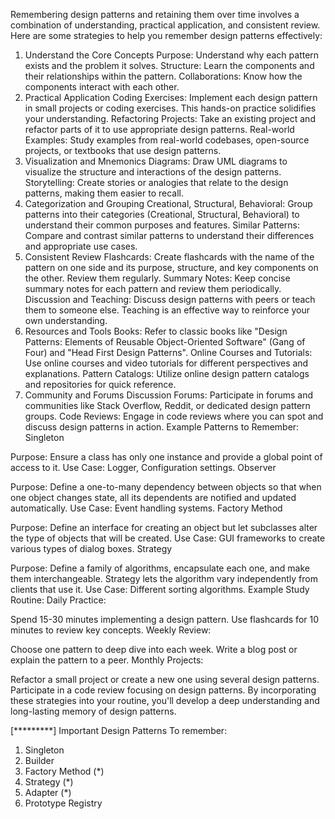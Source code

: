 Remembering design patterns and retaining them over time involves a combination of understanding, practical application, and consistent review. Here are some strategies to help you remember design patterns effectively:

1. Understand the Core Concepts
Purpose: Understand why each pattern exists and the problem it solves.
Structure: Learn the components and their relationships within the pattern.
Collaborations: Know how the components interact with each other.
2. Practical Application
Coding Exercises: Implement each design pattern in small projects or coding exercises. This hands-on practice solidifies your understanding.
Refactoring Projects: Take an existing project and refactor parts of it to use appropriate design patterns.
Real-world Examples: Study examples from real-world codebases, open-source projects, or textbooks that use design patterns.
3. Visualization and Mnemonics
Diagrams: Draw UML diagrams to visualize the structure and interactions of the design patterns.
Storytelling: Create stories or analogies that relate to the design patterns, making them easier to recall.
4. Categorization and Grouping
Creational, Structural, Behavioral: Group patterns into their categories (Creational, Structural, Behavioral) to understand their common purposes and features.
Similar Patterns: Compare and contrast similar patterns to understand their differences and appropriate use cases.
5. Consistent Review
Flashcards: Create flashcards with the name of the pattern on one side and its purpose, structure, and key components on the other. Review them regularly.
Summary Notes: Keep concise summary notes for each pattern and review them periodically.
Discussion and Teaching: Discuss design patterns with peers or teach them to someone else. Teaching is an effective way to reinforce your own understanding.
6. Resources and Tools
Books: Refer to classic books like "Design Patterns: Elements of Reusable Object-Oriented Software" (Gang of Four) and "Head First Design Patterns".
Online Courses and Tutorials: Use online courses and video tutorials for different perspectives and explanations.
Pattern Catalogs: Utilize online design pattern catalogs and repositories for quick reference.
7. Community and Forums
Discussion Forums: Participate in forums and communities like Stack Overflow, Reddit, or dedicated design pattern groups.
Code Reviews: Engage in code reviews where you can spot and discuss design patterns in action.
Example Patterns to Remember:
Singleton

Purpose: Ensure a class has only one instance and provide a global point of access to it.
Use Case: Logger, Configuration settings.
Observer

Purpose: Define a one-to-many dependency between objects so that when one object changes state, all its dependents are notified and updated automatically.
Use Case: Event handling systems.
Factory Method

Purpose: Define an interface for creating an object but let subclasses alter the type of objects that will be created.
Use Case: GUI frameworks to create various types of dialog boxes.
Strategy

Purpose: Define a family of algorithms, encapsulate each one, and make them interchangeable. Strategy lets the algorithm vary independently from clients that use it.
Use Case: Different sorting algorithms.
Example Study Routine:
Daily Practice:

Spend 15-30 minutes implementing a design pattern.
Use flashcards for 10 minutes to review key concepts.
Weekly Review:

Choose one pattern to deep dive into each week.
Write a blog post or explain the pattern to a peer.
Monthly Projects:

Refactor a small project or create a new one using several design patterns.
Participate in a code review focusing on design patterns.
By incorporating these strategies into your routine, you'll develop a deep understanding and long-lasting memory of design patterns.

[*********] Important Design Patterns To remember: 
1. Singleton
2. Builder
3. Factory Method (*)
4. Strategy (*)
5. Adapter (*)
6. Prototype Registry